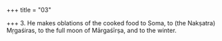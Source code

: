 +++
title = "03"

+++
3. He makes oblations of the cooked food to Soma, to (the Nakṣatra) Mṛgaśiras, to the full moon of Mārgaśīrṣa, and to the winter.
